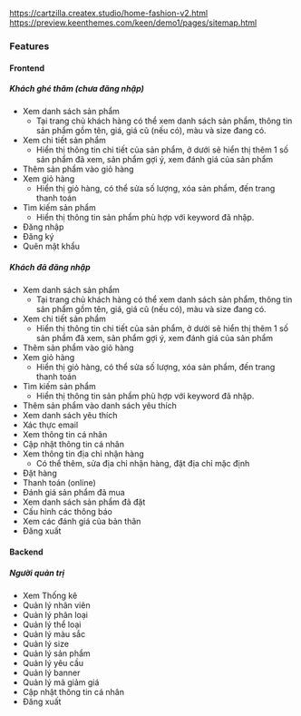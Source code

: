 https://cartzilla.createx.studio/home-fashion-v2.html
https://preview.keenthemes.com/keen/demo1/pages/sitemap.html

### Features
#### Frontend
##### Khách ghé thăm (chưa đăng nhập)
- Xem danh sách sản phẩm
	- Tại trang chủ khách hàng có thể xem danh sách sản phẩm,  thông tin sản phẩm gồm tên, giá, giá cũ (nếu có), màu và size đang có.
- Xem chi tiết sản phẩm
	- Hiển thị thông tin chi tiết của sản phẩm, ở dưới sẽ hiển thị thêm 1 số sản phẩm đã xem, sản phẩm gợi ý, xem đánh giá của sản phẩm
- Thêm sản phẩm vào giỏ hàng
- Xem giỏ hàng
	- Hiển thị giỏ hàng, có thể sửa số lượng, xóa sản phẩm, đến trang thanh toán
- Tìm kiếm sản phẩm
	- Hiển thị thông tin sản phẩm phù hợp với keyword đã nhập.
- Đăng nhập
- Đăng ký
- Quên mật khẩu
##### Khách đã đăng nhập
- Xem danh sách sản phẩm
	- Tại trang chủ khách hàng có thể xem danh sách sản phẩm,  thông tin sản phẩm gồm tên, giá, giá cũ (nếu có), màu và size đang có.
- Xem chi tiết sản phẩm
	- Hiển thị thông tin chi tiết của sản phẩm, ở dưới sẽ hiển thị thêm 1 số sản phẩm đã xem, sản phẩm gợi ý, xem đánh giá của sản phẩm
- Thêm sản phẩm vào giỏ hàng
- Xem giỏ hàng
	- Hiển thị giỏ hàng, có thể sửa số lượng, xóa sản phẩm, đến trang thanh toán
- Tìm kiếm sản phẩm
	- Hiển thị thông tin sản phẩm phù hợp với keyword đã nhập.
- Thêm sản phẩm vào danh sách yêu thích
- Xem danh sách yêu thích
- Xác thực email
- Xem thông tin cá nhân
- Cập nhật thông tin cá nhân
- Xem thông tin địa chỉ nhận hàng
	- Có thể thêm, sửa địa chỉ nhận hàng, đặt địa chỉ mặc định
- Đặt hàng
- Thanh toán (online)
- Đánh giá sản phẩm đã mua
- Xem danh sách sản phẩm đã đặt
- Cấu hình các thông báo
- Xem các đánh giá của bản thân
- Đăng xuất
#### Backend
##### Người quản trị
- Xem Thống kê
- Quản lý nhân viên
- Quản lý phân loại
- Quản lý thể loại
- Quản lý màu sắc
- Quản lý size
- Quản lý sản phẩm
- Quản lý yêu cầu
- Quản lý banner
- Quản lý mã giảm giá
- Cập nhật thông tin cá nhân
- Đăng xuất